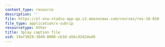 ```yaml
---
content_type: resource
description: ''
file: https://ol-ocw-studio-app-qa.s3.amazonaws.com/courses/res-18-010-a-2020-vision-of-linear-algebra-spring-2020/19af302938d90000cb3da56cd242da49_IHO7_n7Y09s.srt
file_type: application/x-subrip
resourcetype: Other
title: 3play caption file
uid: 19af3029-38d9-0000-cb3d-a56cd242da49
---
```

